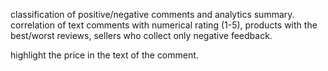 classification of positive/negative comments and analytics summary. correlation of text comments with numerical rating (1-5), products with the best/worst reviews, sellers who collect only negative feedback.

highlight the price in the text of the comment.
